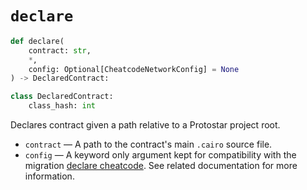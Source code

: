 # `declare`

```python
def declare(
    contract: str,
    *,
    config: Optional[CheatcodeNetworkConfig] = None
) -> DeclaredContract:

class DeclaredContract:
    class_hash: int
```
Declares contract given a path relative to a Protostar project root.

- `contract` — A path to the contract's main `.cairo` source file.
- `config` — A keyword only argument kept for compatibility with the migration [declare cheatcode](../../08-deploying/02-migrations/declare.md). See related documentation for more information.
